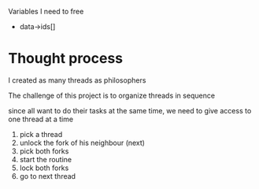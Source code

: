 Variables I need to free
- data->ids[] 



# Thought process
I created as many threads as philosophers

The challenge of this project is to organize threads in sequence

since all want to do their tasks at the same time, we need to give access to one thread at a time


1. pick a thread
2. unlock the fork of his neighbour (next)
3. pick both forks
3. start the routine
4. lock both forks
5. go to next thread